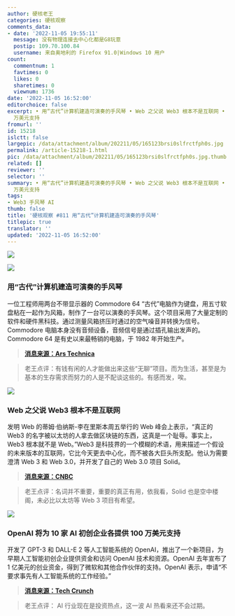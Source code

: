 ```yaml
---
author: 硬核老王
categories: 硬核观察
comments_data:
- date: '2022-11-05 19:55:11'
  message: 没有物理连接去中心化都是G8玩意
  postip: 109.70.100.84
  username: 来自奥地利的 Firefox 91.0|Windows 10 用户
count:
  commentnum: 1
  favtimes: 0
  likes: 0
  sharetimes: 0
  viewnum: 1736
date: '2022-11-05 16:52:00'
editorchoice: false
excerpt: • 用“古代”计算机建造可演奏的手风琴 • Web 之父说 Web3 根本不是互联网 • OpenAI 将为 10 家 AI 初创企业各提供 100
  万美元支持
fromurl: ''
id: 15218
islctt: false
largepic: /data/attachment/album/202211/05/165123brsi0slfrctfph0s.jpg
permalink: /article-15218-1.html
pic: /data/attachment/album/202211/05/165123brsi0slfrctfph0s.jpg.thumb.jpg
related: []
reviewer: ''
selector: ''
summary: • 用“古代”计算机建造可演奏的手风琴 • Web 之父说 Web3 根本不是互联网 • OpenAI 将为 10 家 AI 初创企业各提供 100
  万美元支持
tags:
- Web3 手风琴 AI
thumb: false
title: '硬核观察 #811 用“古代”计算机建造可演奏的手风琴'
titlepic: true
translator: ''
updated: '2022-11-05 16:52:00'
---
```


![](/data/attachment/album/202211/05/165123brsi0slfrctfph0s.jpg)


![](/data/attachment/album/202211/05/165151a00l10ynmpwm0buo.jpg)


### 用“古代”计算机建造可演奏的手风琴


一位工程师用两台不带显示器的 Commodore 64 “古代”电脑作为键盘，用五寸软盘粘在一起作为风箱，制作了一台可以演奏的手风琴。这个项目采用了大量定制的软件和硬件黑科技。通过测量风箱挤压时通过的空气噪音并转换为信号。Commodore 电脑本身没有音频设备，音频信号是通过插孔输出发声的。Commodore 64 是有史以来最畅销的电脑，于 1982 年开始生产。



> 
> **[消息来源：Ars Technica](https://arstechnica.com/gadgets/2022/11/playable-commodore-64-accordion-delights-with-homemade-chiptune-goodness/)**
> 
> 
> 



> 
> 老王点评：有钱有闲的人才能做出来这些“无聊”项目。而为生活，甚至是为基本的生存需求而努力的人是不配谈这些的。有感而发，唉。
> 
> 
> 


![](/data/attachment/album/202211/05/165132x3yxl2pfh2hkflxw.jpg)


### Web 之父说 Web3 根本不是互联网


发明 Web 的蒂姆·伯纳斯-李在里斯本周五举行的 Web 峰会上表示，“真正的 Web3 的名字被以太坊的人拿去做区块链的东西，这真是一个耻辱。事实上，Web3 根本就不是 Web。”Web3 是科技界的一个模糊的术语，用来描述一个假设的未来版本的互联网，它比今天更去中心化，而不被各大巨头所支配。他认为需要澄清 Web 3 和 Web 3.0，并开发了自己的 Web 3.0 项目 Solid。



> 
> **[消息来源：CNBC](https://www.cnbc.com/2022/11/04/web-inventor-tim-berners-lee-wants-us-to-ignore-web3.html)**
> 
> 
> 



> 
> 老王点评：名词并不重要，重要的真正有用，依我看，Solid 也是空中楼阁，未必比以太坊等 Web 3 项目有希望。
> 
> 
> 


![](/data/attachment/album/202211/05/165217fiqqznn404q34hqw.jpg)


### OpenAI 将为 10 家 AI 初创企业各提供 100 万美元支持


开发了 GPT-3 和 DALL-E 2 等人工智能系统的 OpenAI，推出了一个新项目，为早期人工智能初创企业提供资金和访问 OpenAI 技术和资源。OpenAI 去年宣布了 1 亿美元的创业资金，得到了微软和其他合作伙伴的支持。OpenAI 表示，申请“不要求事先有人工智能系统的工作经验。”



> 
> **[消息来源：Tech Crunch](https://techcrunch.com/2022/11/02/openai-will-give-roughly-ten-ai-startups-1m-each-and-early-access-to-its-systems/)**
> 
> 
> 



> 
> 老王点评： AI 行业现在是投资热点，这一波 AI 热看来还不会过期。
> 
> 
>